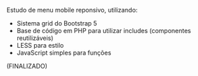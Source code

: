 Estudo de menu mobile reponsivo, utilizando:

- Sistema grid do Bootstrap 5
- Base de código em PHP para utilizar includes (componentes reutilizáveis)
- LESS para estilo
- JavaScript simples para funções

(FINALIZADO)
